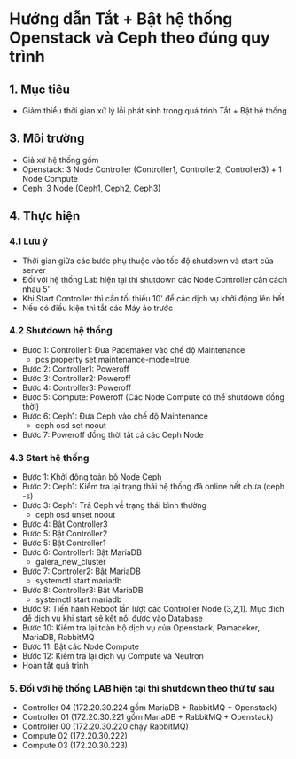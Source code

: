 # Hướng dẫn Tắt + Bật hệ thống Openstack và Ceph theo đúng quy trình

## 1. Mục tiêu 
- Giảm thiểu thời gian xử lý lỗi phát sinh trong quá trình Tắt + Bật hệ thống

## 3. Môi trường
- Giả xử hệ thống gồm
- Openstack: 3 Node Controller (Controller1, Controller2, Controller3) + 1 Node Compute
- Ceph: 3 Node (Ceph1, Ceph2, Ceph3)

## 4. Thực hiện

### 4.1 Lưu ý
- Thời gian giữa các bước phụ thuộc vào tốc độ shutdown và start của server
- Đối với hệ thống Lab hiện tại thì shutdown các Node Controller cần cách nhau 5'
- Khi Start Controller thì cần tối thiểu 10' để các dịch vụ khởi động lên hết
- Nếu có điều kiện thì tắt các Máy ảo trước

### 4.2 Shutdown hệ thống
- Bước 1: Controller1: Đưa Pacemaker vào chế độ Maintenance
  * pcs property set maintenance-mode=true
- Bước 2: Controller1: Poweroff
- Bước 3: Controller2: Poweroff
- Bước 4: Controller3: Poweroff
- Bước 5: Compute: Poweroff (Các Node Compute có thể shutdown đồng thời)
- Bước 6: Ceph1: Đưa Ceph vào chế độ Maintenance
  * ceph osd set noout
- Bước 7: Poweroff đồng thời tắt cả các Ceph Node

### 4.3 Start hệ thống
- Bước 1: Khởi động toàn bộ Node Ceph
- Bước 2: Ceph1: Kiểm tra lại trạng thái hệ thống đã online hết chưa (ceph -s)
- Bước 3: Ceph1: Trả Ceph về trạng thái bình thường
  * ceph osd unset noout
- Bước 4: Bật Controller3
- Bước 5: Bật Controller2
- Bước 5: Bật Controller1
- Bước 6: Controller1: Bật MariaDB
  * galera_new_cluster
- Bước 7: Controler2: Bật MariaDB
  * systemctl start mariadb
- Bước 8: Controller3: Bật MariaDB
  * systemctl start mariadb
- Bước 9: Tiến hành Reboot lần lượt các Controller Node (3,2,1). Mục đích để dịch vụ khi start sẽ kết nối được vào Database
- Bước 10: Kiểm tra lại toàn bộ dịch vụ của Openstack, Pamaceker, MariaDB, RabbitMQ
- Bước 11: Bật các Node Compute
- Bước 12: Kiểm tra lại dịch vụ Compute và Neutron
- Hoàn tất quá trình

### 5. Đối với hệ thống LAB hiện tại thì shutdown theo thứ tự sau
- Controller 04 (172.20.30.224 gồm MariaDB + RabbitMQ + Openstack)
- Controller 01 (172.20.30.221 gồm MariaDB + RabbitMQ + Openstack)
- Controller 00 (172.20.30.220 chạy RabbitMQ)
- Compute 02 (172.20.30.222)
- Compute 03 (172.20.30.223)
 






